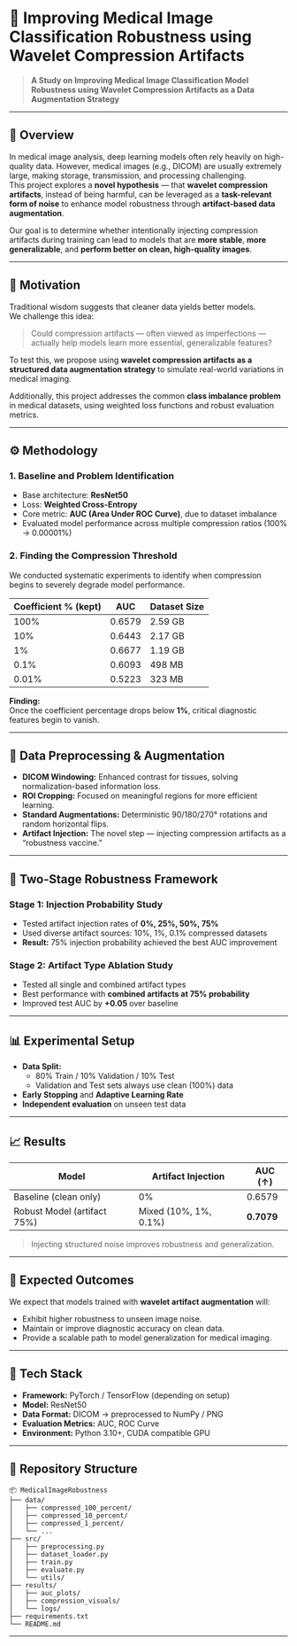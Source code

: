 # 🧠 Improving Medical Image Classification Robustness using Wavelet Compression Artifacts

> **A Study on Improving Medical Image Classification Model Robustness using Wavelet Compression Artifacts as a Data Augmentation Strategy**

---

## 📘 Overview

In medical image analysis, deep learning models often rely heavily on high-quality data. However, medical images (e.g., DICOM) are usually extremely large, making storage, transmission, and processing challenging.  
This project explores a **novel hypothesis** — that **wavelet compression artifacts**, instead of being harmful, can be leveraged as a **task-relevant form of noise** to enhance model robustness through **artifact-based data augmentation**.

Our goal is to determine whether intentionally injecting compression artifacts during training can lead to models that are **more stable**, **more generalizable**, and **perform better on clean, high-quality images**.

---

## 🎯 Motivation

Traditional wisdom suggests that cleaner data yields better models.  
We challenge this idea:  

> Could compression artifacts — often viewed as imperfections — actually help models learn more essential, generalizable features?

To test this, we propose using **wavelet compression artifacts as a structured data augmentation strategy** to simulate real-world variations in medical imaging.

Additionally, this project addresses the common **class imbalance problem** in medical datasets, using weighted loss functions and robust evaluation metrics.

---

## ⚙️ Methodology

### 1. Baseline and Problem Identification

- Base architecture: **ResNet50**
- Loss: **Weighted Cross-Entropy**
- Core metric: **AUC (Area Under ROC Curve)**, due to dataset imbalance
- Evaluated model performance across multiple compression ratios (100% → 0.00001%)

### 2. Finding the Compression Threshold

We conducted systematic experiments to identify when compression begins to severely degrade model performance.

| Coefficient % (kept) | AUC    | Dataset Size |
| -------------------- | ------ | ------------ |
| 100%                 | 0.6579 | 2.59 GB      |
| 10%                  | 0.6443 | 2.17 GB      |
| 1%                   | 0.6677 | 1.19 GB      |
| 0.1%                 | 0.6093 | 498 MB       |
| 0.01%                | 0.5223 | 323 MB       |

**Finding:**  
Once the coefficient percentage drops below **1%**, critical diagnostic features begin to vanish.

---

## 🧩 Data Preprocessing & Augmentation

- **DICOM Windowing:** Enhanced contrast for tissues, solving normalization-based information loss.  
- **ROI Cropping:** Focused on meaningful regions for more efficient learning.  
- **Standard Augmentations:** Deterministic 90/180/270° rotations and random horizontal flips.  
- **Artifact Injection:** The novel step — injecting compression artifacts as a “robustness vaccine.”

---

## 🧪 Two-Stage Robustness Framework

### **Stage 1: Injection Probability Study**

- Tested artifact injection rates of **0%, 25%, 50%, 75%**
- Used diverse artifact sources: 10%, 1%, 0.1% compressed datasets  
- **Result:** 75% injection probability achieved the best AUC improvement

### **Stage 2: Artifact Type Ablation Study**

- Tested all single and combined artifact types  
- Best performance with **combined artifacts at 75% probability**  
- Improved test AUC by **+0.05** over baseline

---

## 📊 Experimental Setup

- **Data Split:**  
  - 80% Train / 10% Validation / 10% Test  
  - Validation and Test sets always use clean (100%) data
- **Early Stopping** and **Adaptive Learning Rate**
- **Independent evaluation** on unseen test data

---

## 📈 Results

| Model                       | Artifact Injection    | AUC (↑)    |
| --------------------------- | --------------------- | ---------- |
| Baseline (clean only)       | 0%                    | 0.6579     |
| Robust Model (artifact 75%) | Mixed (10%, 1%, 0.1%) | **0.7079** |

> Injecting structured noise improves robustness and generalization.

---

## 🧬 Expected Outcomes

We expect that models trained with **wavelet artifact augmentation** will:

- Exhibit higher robustness to unseen image noise.
- Maintain or improve diagnostic accuracy on clean data.
- Provide a scalable path to model generalization for medical imaging.

---

## 🧰 Tech Stack

- **Framework:** PyTorch / TensorFlow (depending on setup)
- **Model:** ResNet50
- **Data Format:** DICOM → preprocessed to NumPy / PNG
- **Evaluation Metrics:** AUC, ROC Curve
- **Environment:** Python 3.10+, CUDA compatible GPU

---

## 📂 Repository Structure

```
📦 MedicalImageRobustness
├── data/
│   ├── compressed_100_percent/
│   ├── compressed_10_percent/
│   ├── compressed_1_percent/
│   └── ...
├── src/
│   ├── preprocessing.py
│   ├── dataset_loader.py
│   ├── train.py
│   ├── evaluate.py
│   └── utils/
├── results/
│   ├── auc_plots/
│   ├── compression_visuals/
│   └── logs/
├── requirements.txt
└── README.md
```

---